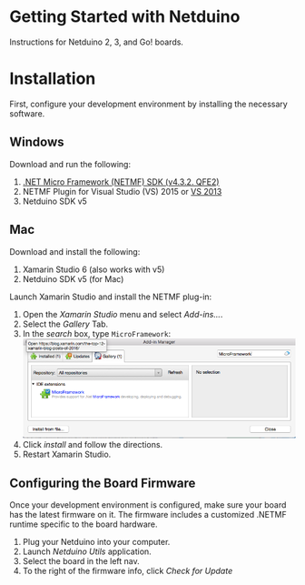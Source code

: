 # Getting Started with Netduino
Instructions for Netduino 2, 3, and Go! boards.

# Installation
First, configure your development environment by installing the necessary software.

## Windows
Download and run the following:

1. [.NET Micro Framework (NETMF) SDK (v4.3.2. QFE2)](http://static.netduino.com/downloads/netmfsdk/v4.3.2-QFE2/MicroFrameworkSDK.MSI)
2. NETMF Plugin for Visual Studio (VS) 2015 or [VS 2013](http://static.netduino.com/downloads/netmfsdk/v4.3.2-QFE2/netmfvs2013.vsix)
3. Netduino SDK v5

## Mac
Download and install the following:

 1. Xamarin Studio 6 (also works with v5)
 2. Netduino SDK v5 (for Mac)

Launch Xamarin Studio and install the NETMF plug-in:

1. Open the *Xamarin Studio* menu and select *Add-ins...*.
2. Select the *Gallery* Tab.
3. In the *search* box, type `MicroFramework`:
![MicroFramework Search Dialog](XS_AddIns_MicroFramework_Search.png)
4. Click *install* and follow the directions.
5. Restart Xamarin Studio.

##  Configuring the Board Firmware
Once your development environment is configured, make sure your board has the latest firmware on it. The firmware includes a customized .NETMF runtime specific to the board hardware.

1. Plug your Netduino into your computer.
2. Launch *Netduino Utils* application.
3. Select the board in the left nav.
4. To the right of the firmware info, click *Check for Update*

